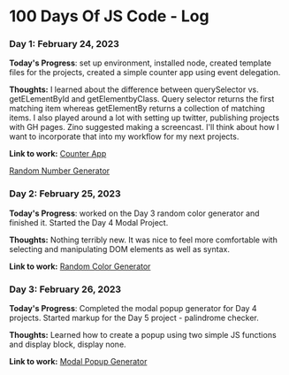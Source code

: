 # 100 Days Of JS Code - Log

### Day 1: February 24, 2023

**Today's Progress**: set up environment, installed node, created template files for the projects, created a simple counter app using event delegation.

**Thoughts:** I learned about the difference between querySelector vs. getELementById and getElementbyClass. Query selector returns the first matching item whereas getElementBy returns a collection of matching items. I also played around a lot with setting up twitter, publishing projects with GH pages. Zino suggested making a screencast. I'll think about how I want to incorporate that into my workflow for my next projects.

**Link to work:** [Counter App](https://github.com/rpremvaree12/100daysofJS/tree/main/1counter) 

[Random Number Generator](https://rpremvaree12.github.io/100daysofJS/2randomNumGen/)

### Day 2: February 25, 2023

**Today's Progress**: worked on the Day 3 random color generator and finished it. Started the Day 4 Modal Project.

**Thoughts:** Nothing terribly new. It was nice to feel more comfortable with selecting and manipulating DOM elements as well as syntax.

**Link to work:** [Random Color Generator](https://github.com/rpremvaree12/100daysofJS/tree/main/3randomHexColor)

### Day 3: February 26, 2023

**Today's Progress**: Completed the modal popup generator for Day 4 projects. Started  markup for the Day 5 project - palindrome checker.

**Thoughts:** Learned how to create a popup using two simple JS functions and display block, display none. 

**Link to work:** [Modal Popup Generator]()